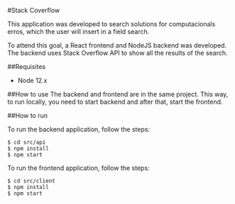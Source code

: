 #Stack Coverflow

This application was developed to search solutions for computacionals erros, which
the user will insert in a field search.

To attend this goal, a React frontend and NodeJS backend was developed. The backend
uses Stack Overflow API to show all the results of the search.

##Requisites
* Node 12.x

##How to use
The backend and frontend are in the same project. This way, to run locally, you need to 
start backend and after that, start the frontend.

##How to run

To run the backend application, follow the steps:
```
$ cd src/api
$ npm install
$ npm start
```

To run the frontend application, follow the steps:

```
$ cd src/client
$ npm install
$ npm start
```